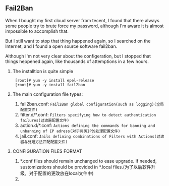 ## Fail2Ban
	
When I bought my first cloud server from tecent, I found that there always some people try to brute force my password, although I'm aware it is almost impossible to accomplish that.

But I still want to stop that thing happened again, so I searched on the Internet, and I found a open source software fail2ban.

Although I'm not very clear about the configeration, but I stopped that things heppened again, like thousands of attemptions in a few hours.

1. The installtion is quite simple
	
		[root]# yum -y install epel-release
		[root]# yum -y install fail2ban

2. The main configuration file types:
	1. fail2ban.conf: `Fail2Ban global configuration(such as logging)(全局配置文件)`
	2. filter.d/*.conf: `Filters specifying how to detect authentication failures(过滤器配置文件)`
	3. action.d/*.conf: `Actions defining the commands for banning and unbanning of IP adress(对于两类IP的处理配置文件)`
	4. jail.conf: `Jails defining combinations of Filters with Actions(过滤器与处理方法匹配配置文件)`

3. CONFIGURATION FILES FORMAT
	1. *.conf files should remain unchanged to ease upgrade. If needed, sustomizations should be provided in *.local files.(为了以后软件升级，对于配置的更改放在local文件中)
	2. 